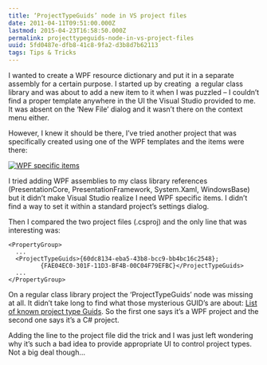 ```yaml
---
title: ‘ProjectTypeGuids’ node in VS project files
date: 2011-04-11T09:51:00.000Z
lastmod: 2015-04-23T16:58:50.000Z
permalink: projecttypeguids-node-in-vs-project-files
uuid: 5fd0487e-dfb8-41c8-9fa2-d3b8d7b62113
tags: Tips & Tricks
---
```


I wanted to create a WPF resource dictionary and put it in a separate assembly for a certain purpose. I started up by creating  a regular class library and was about to add a new item to it when I was puzzled – I couldn’t find a proper template anywhere in the UI the Visual Studio provided to me. It was absent on the ‘New File’ dialog and it wasn’t there on the context menu either.

However, I knew it should be there, I’ve tried another project that was specifically created using one of the WPF templates and the items were there:

[![WPF specific items](https://blogcontent.azureedge.net/WPF%20specific%20items_thumb.png "WPF specific items")](https://blogcontent.azureedge.net/WPF%20specific%20items.png)

I tried adding WPF assemblies to my class library references (PresentationCore, PresentationFramework, System.Xaml, WindowsBase) but it didn’t make Visual Studio realize I need WPF specific items. I didn’t find a way to set it within a standard project’s settings dialog.

Then I compared the two project files (.csproj) and the only line that was interesting was:

```
<PropertyGroup>
  ...
  <ProjectTypeGuids>{60dc8134-eba5-43b8-bcc9-bb4bc16c2548};
         {FAE04EC0-301F-11D3-BF4B-00C04F79EFBC}</ProjectTypeGuids>
  ...
</PropertyGroup>
```

On a regular class library project the ‘ProjectTypeGuids’ node was missing at all. It didn’t take long to find what those mysterious GUID’s are about: [List of known project type Guids](http://www.mztools.com/Articles/2008/MZ2008017.aspx). So the first one says it’s a WPF project and the second one says it’s a C# project.

Adding the line to the project file did the trick and I was just left wondering why it’s such a bad idea to provide appropriate UI to control project types. Not a big deal though…